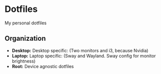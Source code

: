 # Dotfiles

My personal dotfiles

## Organization
- __Desktop:__ Desktop specific: (Two monitors and i3, because Nvidia)
- __Laptop:__ Laptop specific: (Sway and Wayland. Sway config for monitor brightness)
- __Root:__ Device agnostic dotfiles
